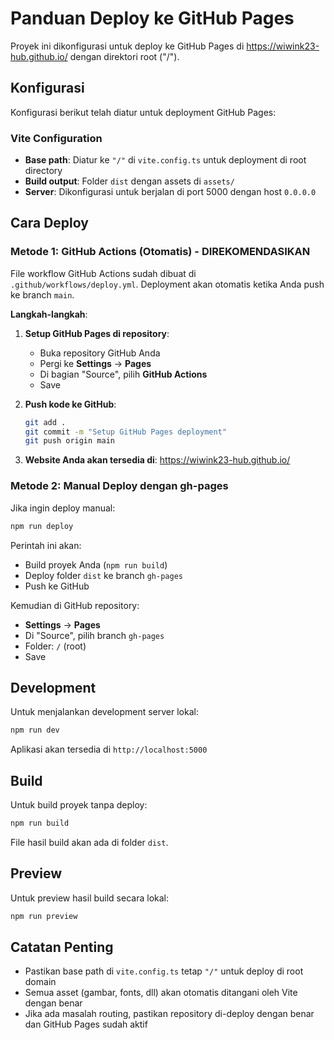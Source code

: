 # Panduan Deploy ke GitHub Pages

Proyek ini dikonfigurasi untuk deploy ke GitHub Pages di https://wiwink23-hub.github.io/ dengan direktori root ("/").

## Konfigurasi

Konfigurasi berikut telah diatur untuk deployment GitHub Pages:

### Vite Configuration
- **Base path**: Diatur ke `"/"` di `vite.config.ts` untuk deployment di root directory
- **Build output**: Folder `dist` dengan assets di `assets/`
- **Server**: Dikonfigurasi untuk berjalan di port 5000 dengan host `0.0.0.0`

## Cara Deploy

### Metode 1: GitHub Actions (Otomatis) - **DIREKOMENDASIKAN**

File workflow GitHub Actions sudah dibuat di `.github/workflows/deploy.yml`. Deployment akan otomatis ketika Anda push ke branch `main`.

**Langkah-langkah**:

1. **Setup GitHub Pages di repository**:
   - Buka repository GitHub Anda
   - Pergi ke **Settings** → **Pages**
   - Di bagian "Source", pilih **GitHub Actions**
   - Save

2. **Push kode ke GitHub**:
   ```bash
   git add .
   git commit -m "Setup GitHub Pages deployment"
   git push origin main
   ```

3. **Website Anda akan tersedia di**: https://wiwink23-hub.github.io/

### Metode 2: Manual Deploy dengan gh-pages

Jika ingin deploy manual:

```bash
npm run deploy
```

Perintah ini akan:
- Build proyek Anda (`npm run build`)
- Deploy folder `dist` ke branch `gh-pages`
- Push ke GitHub

Kemudian di GitHub repository:
- **Settings** → **Pages**
- Di "Source", pilih branch `gh-pages`
- Folder: `/` (root)
- Save

## Development

Untuk menjalankan development server lokal:

```bash
npm run dev
```

Aplikasi akan tersedia di `http://localhost:5000`

## Build

Untuk build proyek tanpa deploy:

```bash
npm run build
```

File hasil build akan ada di folder `dist`.

## Preview

Untuk preview hasil build secara lokal:

```bash
npm run preview
```

## Catatan Penting

- Pastikan base path di `vite.config.ts` tetap `"/"` untuk deploy di root domain
- Semua asset (gambar, fonts, dll) akan otomatis ditangani oleh Vite dengan benar
- Jika ada masalah routing, pastikan repository di-deploy dengan benar dan GitHub Pages sudah aktif
